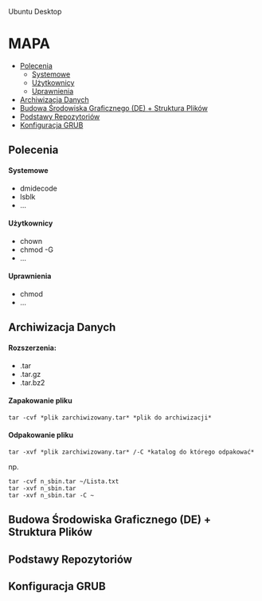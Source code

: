 Ubuntu Desktop

# MAPA
- [Polecenia](#polecenia)
  - [Systemowe](#systemowe)
  - [Użytkownicy](#użytkownicy)
  - [Uprawnienia](#uprawnienia)
- [Archiwizacja Danych](#archiwizacja-danych)
- [Budowa Środowiska Graficznego (DE) + Struktura Plików](#budowa-środowiska-graficznego-de--struktura-plików)
- [Podstawy Repozytoriów](#podstawy-repozytoriów)
- [Konfiguracja GRUB ](#konfiguracja-grub)


## Polecenia
#### Systemowe
- dmidecode
- lsblk
- ...
#### Użytkownicy
- chown
- chmod -G
- ...
#### Uprawnienia
- chmod
- ...
  
## Archiwizacja Danych
#### Rozszerzenia:
- .tar
- .tar.gz
- .tar.bz2

#### Zapakowanie pliku
```
tar -cvf *plik zarchiwizowany.tar* *plik do archiwizacji*
```
#### Odpakowanie pliku 
```
tar -xvf *plik zarchiwizowany.tar* /-C *katalog do którego odpakować*
```
np.
```
tar -cvf n_sbin.tar ~/Lista.txt
tar -xvf n_sbin.tar
tar -xvf n_sbin.tar -C ~
```

## Budowa Środowiska Graficznego (DE) + Struktura Plików

## Podstawy Repozytoriów

## Konfiguracja GRUB 
